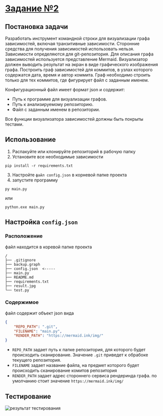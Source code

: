 # [Задание №2](https://github.com/Czertilla/kisscm/tree/hw2 "репозиторий с кодом")

## Постановка задачи

Разработать инструмент командной строки для визуализации графа
зависимостей, включая транзитивные зависимости. Сторонние средства для
получения зависимостей использовать нельзя.
Зависимости определяются для git-репозитория. Для описания графа
зависимостей используется представление Mermaid. Визуализатор должен
выводить результат на экран в виде графического изображения графа.
Построить граф зависимостей для коммитов, в узлах которого содержатся
дата, время и автор коммита. Граф необходимо строить только для тех коммитов,
где фигурирует файл с заданным именем.

Конфигурационный файл имеет формат json и содержит:

- Путь к программе для визуализации графов.
- Путь к анализируемому репозиторию.
- Файл с заданным именем в репозитории.

Все функции визуализатора зависимостей должны быть покрыты тестами.

## Использование

1. Распакуйте или клонируйте репозиторий в рабочую папку
2. Установите все необходимые зависимости

```
pip install -r requirements.txt
```

3. Настройте `файл config.json` в корневой папке проекта
4. запустите программу

```
py main.py
```

или

```
python.exe main.py
```

## Настройка `config.json`

### Расположение

файл находится в коревой папке проекта

```
/
├── .gitignore
├── backup.graph
├── config.json  <-----
├── main.py
├── README.md
├── requirements.txt
├── result.jpg
└── test.py
```

### Содержимое

файл содержит объект json вида

```json
{
    "REPO_PATH": ".git",
    "FILENAME": "main.py",
    "RENDER_PATH": "https://mermaid.ink/img/"
}
```

- `REPO_PATH` 	задает путь к папке репозитория, для которого будет происходить сканирование. Значение `.git` приведет к обрабоке текущего репозитория.
- `FILENAME` 		задает название файла, на предмет которого будет происходить сканирование комитов репозитория
- `RENDER_PATH` 	задает адрес стороннего сервиса рендеринда графа. по умолчанию стоит значение `https://mermaid.ink/img/`

## Тестирование

![результат тестирования](https://github.com/kisscm/homework/-/raw/hw1/image.png "Результат тестирования")
